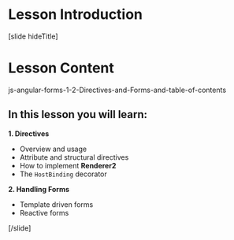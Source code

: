# Lesson Introduction

[slide hideTitle]

# Lesson Content
js-angular-forms-1-2-Directives-and-Forms-and-table-of-contents

## In this lesson you will learn:

**1. Directives**
- Overview and usage
- Attribute and structural directives
- How to implement **Renderer2**
- The `HostBinding` decorator

**2. Handling Forms**
- Template driven forms
- Reactive forms

[/slide]
